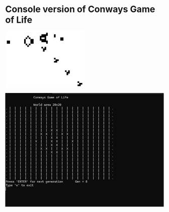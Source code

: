 # Console version of Conways Game of Life


![image_alt](https://github.com/Batu-C137/ConwaysGameOfLife/blob/21f82e9a3e7c57922fcafea4194b17e6599e7f1c/Gameoflife.gif)


![image_alt](https://github.com/Batu-C137/ConwaysGameOfLife/blob/d4a8c930f50cf51f5ba01a5a17e69512b7b4f500/Screenshot.png)
